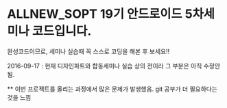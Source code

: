 # ALLNEW_SOPT 19기 안드로이드 5차세미나 코드입니다.
완성코드이므로, 세미나 실습때 꼭 스스로 코딩을 해본 후 보세요!!

2016-09-17 : 현재 디자인파트와 합동세미나 실습 상의 전이라 그 부분은 아직 수정안됨.

** 이번 프로젝트를 올리는 과정에서 많은 문제가 발생했음. git 공부가 더 필요하다는 것을 느낌
